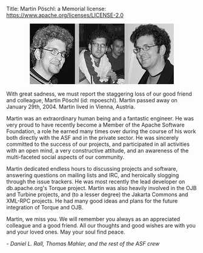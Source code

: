 Title: Martin Pöschl: a Memorial
license: https://www.apache.org/licenses/LICENSE-2.0

<div align="center">

![mpoeschl](../images/mpoeschl.jpg "")

</div>

With great sadness, we must report the staggering loss of our good friend
and colleague, Martin Pöschl (id: mpoeschl). Martin passed away on January 29th, 2004. Martin lived
in Vienna, Austria.

Martin was an extraordinary human being and a fantastic engineer. He was
very proud to have recently become a Member of the Apache Software
Foundation, a role he earned many times over during the course of his work
both directly with the ASF and in the private sector. He was sincerely
committed to the success of our projects, and participated in all
activities with an open mind, a very constructive attitude, and an
awareness of the multi-faceted social aspects of our community.

Martin dedicated endless hours to discussing projects and software,
answering questions on mailing lists and IRC, and heroically slogging
through the issue trackers. He was most recently the lead developer on
db.apache.org's Torque project. Martin was also heavily involved in the OJB
and Turbine projects, and (to a lesser degree) the Jakarta Commons and
XML-RPC projects. He had many good ideas and plans for the future
integration of Torque and OJB.

Martin, we miss you. We will remember you always as an appreciated
colleague and a good friend. All our thoughts and good wishes are with you
and your loved ones. May your soul find peace.

*- Daniel L. Rall, Thomas Mahler, and the rest of the ASF crew* 

